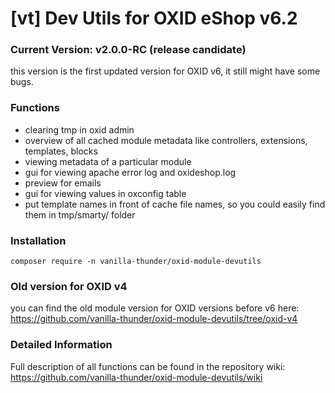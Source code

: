 # [vt] Dev Utils for OXID eShop v6.2

### Current Version: v2.0.0-RC (release candidate)
this version is the first updated version for OXID v6, it still might have some bugs.

### Functions
+ clearing tmp in oxid admin
+ overview of all cached module metadata like controllers, extensions, templates, blocks
+ viewing metadata of a particular module
+ gui for viewing apache error log and oxideshop.log
+ preview for emails
+ gui for viewing values in oxconfig table
+ put template names in front of cache file names, so you could easily find them in tmp/smarty/ folder 

### Installation
`composer require -n vanilla-thunder/oxid-module-devutils`

### Old version for OXID v4 
you can find the old module version for OXID versions before v6 here:  
https://github.com/vanilla-thunder/oxid-module-devutils/tree/oxid-v4

### Detailed Information
Full description of all functions can be found in the repository wiki:  
https://github.com/vanilla-thunder/oxid-module-devutils/wiki